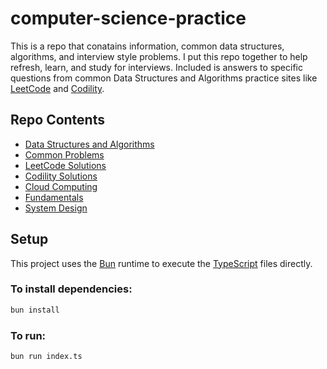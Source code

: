 # computer-science-practice

This is a repo that conatains information, common data structures, algorithms, and interview style problems. I put this repo together to help refresh, learn, and study for interviews. Included is answers to specific questions from common Data Structures and Algorithms practice sites like [LeetCode](./src/leetcode/) and [Codility](./src/codility/).

## Repo Contents

- [Data Structures and Algorithms](./src/dataStructuresAlgorithms/)
- [Common Problems](./src/problems/)
- [LeetCode Solutions](./src/leetcode/)
- [Codility Solutions](./src/codility/)
- [Cloud Computing](./src/cloud/)
- [Fundamentals](./src/fundamentals/)
- [System Design](./src/systems-design/)

## Setup

This project uses the [Bun](https://bun.sh/) runtime to execute the [TypeScript](https://www.typescriptlang.org/) files directly.

### To install dependencies:

```bash
bun install
```

### To run:

```bash
bun run index.ts
```